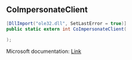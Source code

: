 ## CoImpersonateClient

```csharp
[DllImport("ole32.dll", SetLastError = true)]
public static extern int CoImpersonateClient(
   
);
```

Microsoft documentation: [Link](https://docs.microsoft.com/en-us/windows/win32/api/combaseapi/nf-combaseapi-coimpersonateclient)
